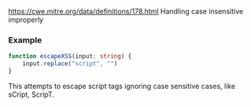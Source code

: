 https://cwe.mitre.org/data/definitions/178.html
Handling case insensitive improperly

### Example
```ts
function escapeXSS(input: string) {
	input.replace("script", "")
}
```
This attempts to escape script tags ignoring case sensitive cases, like sCript, ScripT.